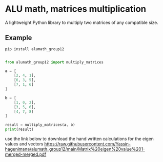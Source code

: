# ALU math, matrices multiplication

A lightweight Python library to multiply two matrices of any compatible size.

## Example

```python
pip install alumath_group12
```

```python

from alumath_group12 import multiply_matrices

a = [
    [2, 4, 1],
    [0, 3, 5],
    [7, 1, 6]
]

b = [
    [1, 0, 2],
    [3, 5, 6],
    [4, 7, 8]
]

result = multiply_matrices(a, b)
print(result)

```

use the link below to download the hand written calculations for the eigen values and vectors
https://raw.githubusercontent.com/Yassin-hagenimana/alumath_group12/main/Matrix%20eigen%20value%201-merged-merged.pdf

